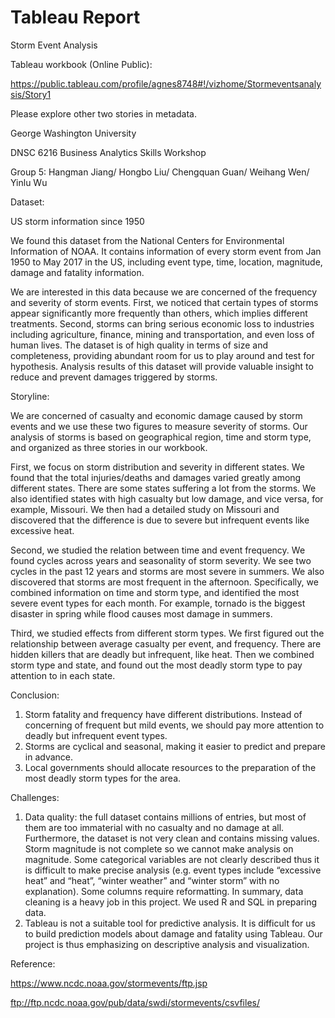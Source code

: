 # Tableau Report
Storm Event Analysis

Tableau workbook (Online Public):

https://public.tableau.com/profile/agnes8748#!/vizhome/Stormeventsanalysis/Story1

Please explore other two stories in metadata.

George Washington University

DNSC 6216 Business Analytics Skills Workshop

Group 5: Hangman Jiang/ Hongbo Liu/ Chengquan Guan/ Weihang Wen/ Yinlu Wu

Dataset: 

US storm information since 1950

We found this dataset from the National Centers for Environmental Information of NOAA. It contains information of every storm event from Jan 1950 to May 2017 in the US, including event type, time, location, magnitude, damage and fatality information.

We are interested in this data because we are concerned of the frequency and severity of storm events. First, we noticed that certain types of storms appear significantly more frequently than others, which implies different treatments. Second, storms can bring serious economic loss to industries including agriculture, finance, mining and transportation, and even loss of human lives. The dataset is of high quality in terms of size and completeness, providing abundant room for us to play around and test for hypothesis. Analysis results of this dataset will provide valuable insight to reduce and prevent damages triggered by storms.

Storyline:

We are concerned of casualty and economic damage caused by storm events and we use these two figures to measure severity of storms. Our analysis of storms is based on geographical region, time and storm type, and organized as three stories in our workbook.

First, we focus on storm distribution and severity in different states. We found that the total injuries/deaths and damages varied greatly among different states. There are some states suffering a lot from the storms. We also identified states with high casualty but low damage, and vice versa, for example, Missouri. We then had a detailed study on Missouri and discovered that the difference is due to severe but infrequent events like excessive heat.

Second, we studied the relation between time and event frequency. We found cycles across years and seasonality of storm severity. We see two cycles in the past 12 years and storms are most severe in summers. We also discovered that storms are most frequent in the afternoon. Specifically, we combined information on time and storm type, and identified the most severe event types for each month. For example, tornado is the biggest disaster in spring while flood causes most damage in summers.

Third, we studied effects from different storm types. We first figured out the relationship between average casualty per event, and frequency. There are hidden killers that are deadly but infrequent, like heat. Then we combined storm type and state, and found out the most deadly storm type to pay attention to in each state. 

Conclusion:

1.	Storm fatality and frequency have different distributions. Instead of concerning of frequent but mild events, we should pay more attention to deadly but infrequent event types.
2.	Storms are cyclical and seasonal, making it easier to predict and prepare in advance.
3.	Local governments should allocate resources to the preparation of the most deadly storm types for the area.

Challenges:

1.	Data quality: the full dataset contains millions of entries, but most of them are too immaterial with no casualty and no damage at all. Furthermore, the dataset is not very clean and contains missing values. Storm magnitude is not complete so we cannot make analysis on magnitude. Some categorical variables are not clearly described thus it is difficult to make precise analysis (e.g. event types include “excessive heat” and “heat”, “winter weather” and “winter storm” with no explanation). Some columns require reformatting. In summary, data cleaning is a heavy job in this project. We used R and SQL in preparing data.
2.	Tableau is not a suitable tool for predictive analysis. It is difficult for us to build prediction models about damage and fatality using Tableau. Our project is thus emphasizing on descriptive analysis and visualization.

Reference:

https://www.ncdc.noaa.gov/stormevents/ftp.jsp

ftp://ftp.ncdc.noaa.gov/pub/data/swdi/stormevents/csvfiles/


